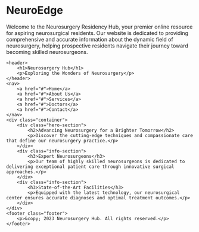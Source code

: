 # NeuroEdge
Welcome to the Neurosurgery Residency Hub, your premier online resource for aspiring neurosurgical residents. Our website is dedicated to providing comprehensive and accurate information about the dynamic field of neurosurgery, helping prospective residents navigate their journey toward becoming skilled neurosurgeons.

<!DOCTYPE html>
<html lang="en">
<head>
    <meta charset="UTF-8">
    <meta name="viewport" content="width=device-width, initial-scale=1.0">
  
     

    <header>
        <h1>Neurosurgery Hub</h1>
        <p>Exploring the Wonders of Neurosurgery</p>
    </header>
    <nav>
        <a href="#">Home</a>
        <a href="#">About Us</a>
        <a href="#">Services</a>
        <a href="#">Doctors</a>
        <a href="#">Contact</a>
    </nav>
    <div class="container">
        <div class="hero-section">
            <h2>Advancing Neurosurgery for a Brighter Tomorrow</h2>
            <p>Discover the cutting-edge techniques and compassionate care that define our neurosurgery practice.</p>
        </div>
        <div class="info-section">
            <h3>Expert Neurosurgeons</h3>
            <p>Our team of highly skilled neurosurgeons is dedicated to delivering exceptional patient care through innovative surgical approaches.</p>
        </div>
        <div class="info-section">
            <h3>State-of-the-Art Facilities</h3>
            <p>Equipped with the latest technology, our neurosurgical center ensures accurate diagnoses and optimal treatment outcomes.</p>
        </div>
    </div>
    <footer class="footer">
        <p>&copy; 2023 Neurosurgery Hub. All rights reserved.</p>
    </footer>
</body>
</html>

